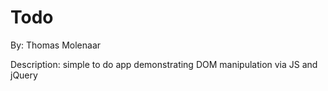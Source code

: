 # Todo

By: Thomas Molenaar

Description:  simple to do app demonstrating DOM manipulation via JS and jQuery
